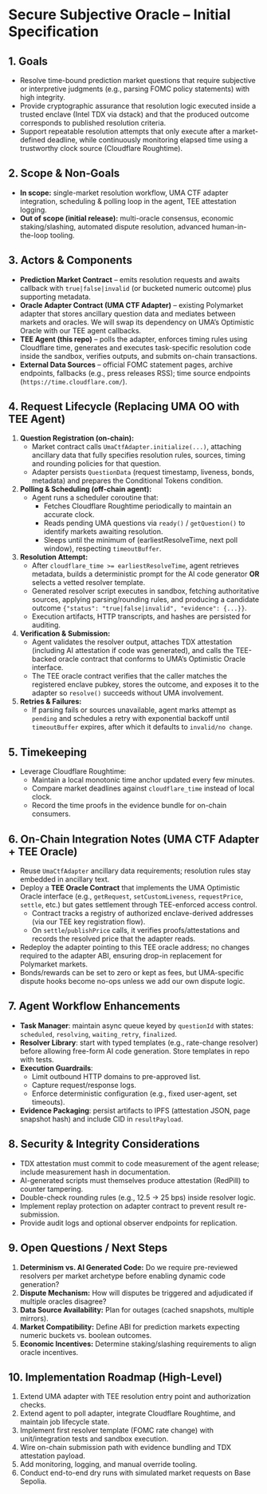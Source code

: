 # Secure Subjective Oracle – Initial Specification

## 1. Goals
- Resolve time-bound prediction market questions that require subjective or interpretive judgments (e.g., parsing FOMC policy statements) with high integrity.
- Provide cryptographic assurance that resolution logic executed inside a trusted enclave (Intel TDX via dstack) and that the produced outcome corresponds to published resolution criteria.
- Support repeatable resolution attempts that only execute after a market-defined deadline, while continuously monitoring elapsed time using a trustworthy clock source (Cloudflare Roughtime).

## 2. Scope & Non‑Goals
- **In scope:** single-market resolution workflow, UMA CTF adapter integration, scheduling & polling loop in the agent, TEE attestation logging.
- **Out of scope (initial release):** multi-oracle consensus, economic staking/slashing, automated dispute resolution, advanced human-in-the-loop tooling.

## 3. Actors & Components
- **Prediction Market Contract** – emits resolution requests and awaits callback with `true|false|invalid` (or bucketed numeric outcome) plus supporting metadata.
- **Oracle Adapter Contract (UMA CTF Adapter)** – existing Polymarket adapter that stores ancillary question data and mediates between markets and oracles. We will swap its dependency on UMA’s Optimistic Oracle with our TEE agent callbacks.
- **TEE Agent (this repo)** – polls the adapter, enforces timing rules using Cloudflare time, generates and executes task-specific resolution code inside the sandbox, verifies outputs, and submits on-chain transactions.
- **External Data Sources** – official FOMC statement pages, archive endpoints, fallbacks (e.g., press releases RSS); time source endpoints (`https://time.cloudflare.com/`).

## 4. Request Lifecycle (Replacing UMA OO with TEE Agent)
1. **Question Registration (on-chain):**
   - Market contract calls `UmaCtfAdapter.initialize(...)`, attaching ancillary data that fully specifies resolution rules, sources, timing and rounding policies for that question.
   - Adapter persists `QuestionData` (request timestamp, liveness, bonds, metadata) and prepares the Conditional Tokens condition.
2. **Polling & Scheduling (off-chain agent):**
   - Agent runs a scheduler coroutine that:
     - Fetches Cloudflare Roughtime periodically to maintain an accurate clock.
     - Reads pending UMA questions via `ready()` / `getQuestion()` to identify markets awaiting resolution.
     - Sleeps until the minimum of (earliestResolveTime, next poll window), respecting `timeoutBuffer`.
3. **Resolution Attempt:**
   - After `cloudflare_time >= earliestResolveTime`, agent retrieves metadata, builds a deterministic prompt for the AI code generator **OR** selects a vetted resolver template.
   - Generated resolver script executes in sandbox, fetching authoritative sources, applying parsing/rounding rules, and producing a candidate outcome `{"status": "true|false|invalid", "evidence": {...}}`.
   - Execution artifacts, HTTP transcripts, and hashes are persisted for auditing.
4. **Verification & Submission:**
   - Agent validates the resolver output, attaches TDX attestation (including AI attestation if code was generated), and calls the TEE-backed oracle contract that conforms to UMA’s Optimistic Oracle interface.
   - The TEE oracle contract verifies that the caller matches the registered enclave pubkey, stores the outcome, and exposes it to the adapter so `resolve()` succeeds without UMA involvement.
5. **Retries & Failures:**
   - If parsing fails or sources unavailable, agent marks attempt as `pending` and schedules a retry with exponential backoff until `timeoutBuffer` expires, after which it defaults to `invalid/no change`.

## 5. Timekeeping
- Leverage Cloudflare Roughtime:
  - Maintain a local monotonic time anchor updated every few minutes.
  - Compare market deadlines against `cloudflare_time` instead of local clock.
  - Record the time proofs in the evidence bundle for on-chain consumers.

## 6. On-Chain Integration Notes (UMA CTF Adapter + TEE Oracle)
- Reuse `UmaCtfAdapter` ancillary data requirements; resolution rules stay embedded in ancillary text.
- Deploy a **TEE Oracle Contract** that implements the UMA Optimistic Oracle interface (e.g., `getRequest`, `setCustomLiveness`, `requestPrice`, `settle`, etc.) but gates settlement through TEE-enforced access control.
  - Contract tracks a registry of authorized enclave-derived addresses (via our TEE key registration flow).
  - On `settle`/`publishPrice` calls, it verifies proofs/attestations and records the resolved price that the adapter reads.
- Redeploy the adapter pointing to this TEE oracle address; no changes required to the adapter ABI, ensuring drop-in replacement for Polymarket markets.
- Bonds/rewards can be set to zero or kept as fees, but UMA-specific dispute hooks become no-ops unless we add our own dispute logic.

## 7. Agent Workflow Enhancements
- **Task Manager**: maintain async queue keyed by `questionId` with states: `scheduled`, `resolving`, `waiting_retry`, `finalized`.
- **Resolver Library**: start with typed templates (e.g., rate-change resolver) before allowing free-form AI code generation. Store templates in repo with tests.
- **Execution Guardrails**:
  - Limit outbound HTTP domains to pre-approved list.
  - Capture request/response logs.
  - Enforce deterministic configuration (e.g., fixed user-agent, set timeouts).
- **Evidence Packaging**: persist artifacts to IPFS (attestation JSON, page snapshot hash) and include CID in `resultPayload`.

## 8. Security & Integrity Considerations
- TDX attestation must commit to code measurement of the agent release; include measurement hash in documentation.
- AI-generated scripts must themselves produce attestation (RedPill) to counter tampering.
- Double-check rounding rules (e.g., 12.5 → 25 bps) inside resolver logic.
- Implement replay protection on adapter contract to prevent result re-submission.
- Provide audit logs and optional observer endpoints for replication.

## 9. Open Questions / Next Steps
1. **Determinism vs. AI Generated Code:** Do we require pre-reviewed resolvers per market archetype before enabling dynamic code generation?
2. **Dispute Mechanism:** How will disputes be triggered and adjudicated if multiple oracles disagree?
3. **Data Source Availability:** Plan for outages (cached snapshots, multiple mirrors).
4. **Market Compatibility:** Define ABI for prediction markets expecting numeric buckets vs. boolean outcomes.
5. **Economic Incentives:** Determine staking/slashing requirements to align oracle incentives.

## 10. Implementation Roadmap (High-Level)
1. Extend UMA adapter with TEE resolution entry point and authorization checks.
2. Extend agent to poll adapter, integrate Cloudflare Roughtime, and maintain job lifecycle state.
3. Implement first resolver template (FOMC rate change) with unit/integration tests and sandbox execution.
4. Wire on-chain submission path with evidence bundling and TDX attestation payload.
5. Add monitoring, logging, and manual override tooling.
6. Conduct end-to-end dry runs with simulated market requests on Base Sepolia.
